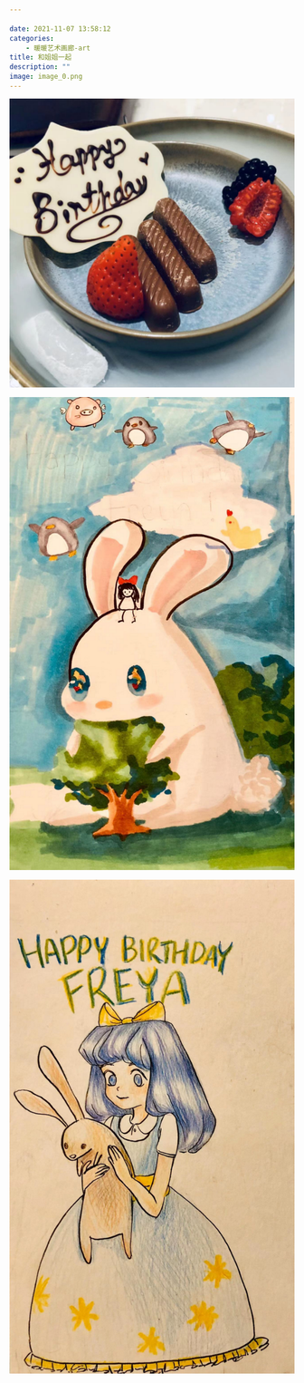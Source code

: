 ```yaml
---

date: 2021-11-07 13:58:12
categories:
    - 暖暖艺术画廊-art
title: 和姐姐一起
description: ""
image: image_0.png
---
```


![](image_0.png)  
  


  


  


  


  


  


  


  


  


  


![](image_1.png)  
  


![](image_2.png)